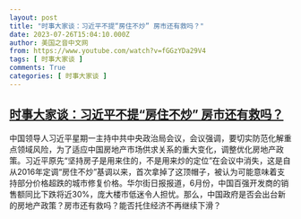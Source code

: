 ```yaml
---
layout: post
title: "时事大家谈：习近平不提“房住不炒” 房市还有救吗？"
date: 2023-07-26T15:04:10.000Z
author: 美国之音中文网
from: https://www.youtube.com/watch?v=fGGzYDa29V4
tags: [ 时事大家谈 ]
comments: True
categories: [ 时事大家谈 ]
---
```

<!--1690383850000-->
[时事大家谈：习近平不提“房住不炒” 房市还有救吗？](https://www.youtube.com/watch?v=fGGzYDa29V4)
------

<div>
中国领导人习近平星期一主持中共中央政治局会议，会议强调，要切实防范化解重点领域风险，为了适应中国房地产市场供求关系的重大变化，调整优化房地产政策。习近平原先“坚持房子是用来住的，不是用来炒的定位”在会议中消失，这是自从2016年定调“房住不炒”基调以来，首次拿掉了这顶帽子，被认为可能意味着支持部分价格超跌的城市修复价格。华尔街日报报道，6月份，中国百强开发商的销售额同比下跌将近30%，庞大楼市低迷令人担忧。那么，中国政府是否会出台新的房地产政策？房市还有救吗？能否托住经济不再继续下滑？
</div>
